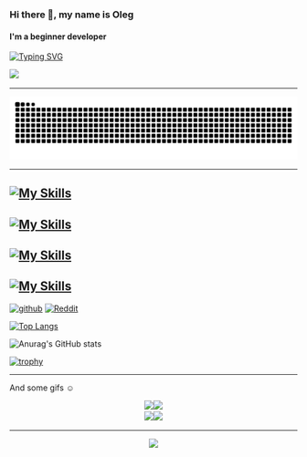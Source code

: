 ### Hi there 👋, my name is Oleg
#### I'm a beginner developer

[![Typing SVG](https://readme-typing-svg.herokuapp.com?color=%2336BCF7&lines=Computer+science+student)](https://git.io/typing-svg)

![](https://komarev.com/ghpvc/?username=Jkey189&color=blue)

---

![Snake animation](https://raw.githubusercontent.com/Jkey189/Jkey189/output/github-contribution-grid-snake-dark.svg)

---


[![My Skills](https://skillicons.dev/icons?i=c,cpp,js,ts,py,cmake,react,git,qt)](https://skillicons.dev)
---
[![My Skills](https://skillicons.dev/icons?i=clion,pycharm,webstorm,vscode,visualstudio,blender,obsidian,figma)](https://skillicons.dev)
---
[![My Skills](https://skillicons.dev/icons?i=apple,windows,linux,arch)](https://skillicons.dev)
---
[![My Skills](https://skillicons.dev/icons?i=github,discord,gmail)](https://skillicons.dev)
---
[<img src='https://cdn.jsdelivr.net/npm/simple-icons@3.0.1/icons/github.svg' alt='github' height='40'>](https://github.com/Jkey189)  [<img src='https://cdn.jsdelivr.net/npm/simple-icons@3.0.1/icons/reddit.svg' alt='Reddit' height='40'>](https://www.reddit.com/user/Jkey_0)  

[![Top Langs](https://github-readme-stats.vercel.app/api/top-langs/?username=Jkey189&layout=compact&theme=nord)](https://github.com/Jkey189/github-readme-stats)

![Anurag's GitHub stats](https://github-readme-stats.vercel.app/api?username=Jkey189&show_icons=true&theme=nord)

[![trophy](https://github-profile-trophy.vercel.app/?username=Jkey189&theme=onedark)](https://github.com/ryo-ma/github-profile-trophy)

---

And some gifs ☺️
<div id="header" align="center">
  <img src="https://media1.tenor.com/m/YUzRkMOL-3EAAAAC/programming-computer-frog.gif" width="225"/><img src="https://media1.tenor.com/m/Q2pBPCaR_tcAAAAd/piza-ninjas-pizzaninjas.gif" width="200"/>
</div>

<div id="header" align="center">
  <img src="https://media1.tenor.com/m/iqjHRWHRBIgAAAAd/pjr.gif" width="500"/><img src="https://media1.tenor.com/m/CzdMW7wnLn8AAAAd/coding.gif" width="500"/>
</div>

---

<p align="center">
     <img src="https://capsule-render.vercel.app/api?type=waving&color=nord&height=100&section=footer"/>
</p>

<!-- gradient --->

<!---
Jkey189/Jkey189 is a ✨ special ✨ repository because its `README.md` (this file) appears on your GitHub profile.
You can click the Preview link to take a look at your changes.
--->
